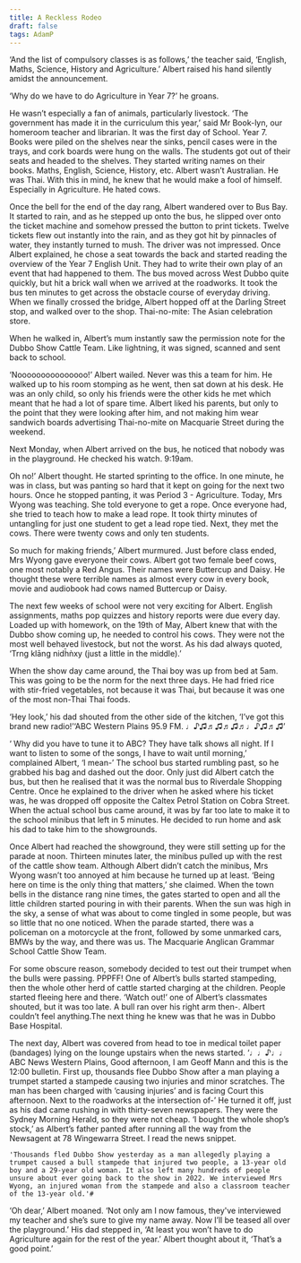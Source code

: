 ```yaml
---
title: A Reckless Rodeo
draft: false
tags: AdamP
---
```

 
‘And the list of compulsory classes is as follows,’ the teacher said, ‘English, Maths, Science, History and Agriculture.’ Albert raised his hand silently amidst the announcement. 

‘Why do we have to do Agriculture in Year 7?’ he groans. 

He wasn’t especially a fan of animals, particularly livestock. ‘The government has made it in the curriculum this year,’ said Mr Book-lyn, our homeroom teacher and librarian.  It was the first day of School. Year 7. Books were piled on the shelves near the sinks, pencil cases were in the trays, and cork boards were hung on the walls. The students got out of their seats and headed to the shelves. They started writing names on their books. Maths, English, Science, History, etc. Albert wasn’t Australian. He was Thai. With this in mind, he knew that he would make a fool of himself. Especially in Agriculture. He hated cows.

Once the bell for the end of the day rang, Albert wandered over to Bus Bay. It started to rain, and as he stepped up onto the bus, he slipped over onto the ticket machine and somehow pressed the button to print tickets. Twelve tickets flew out instantly into the rain, and as they got hit by pinnacles of water, they instantly turned to mush. The driver was not impressed. Once Albert explained, he chose a seat towards the back and started reading the overview of the Year 7 English Unit. They had to write their own play of an event that had happened to them. The bus moved across West Dubbo quite quickly, but hit a brick wall when we arrived at the roadworks. It took the bus ten minutes to get across the obstacle course of everyday driving. When we finally crossed the bridge, Albert hopped off at the Darling Street stop, and walked over to the shop. Thai-no-mite: The Asian celebration store.

When he walked in,  Albert’s mum instantly saw the permission note for the Dubbo Show Cattle Team. Like lightning, it was signed, scanned and sent back to school. 

‘Nooooooooooooooo!’ Albert wailed. Never was this a team for him. He walked up to his room stomping as he went, then sat down at his desk. He was an only child, so only his friends were the other kids he met which meant that he had a lot of spare time. Albert liked his parents, but only to the point that they were looking after him, and not making him wear sandwich boards advertising Thai-no-mite on Macquarie Street during the weekend.

Next Monday, when Albert arrived on the bus, he noticed that nobody was in the playground. He checked his watch. 9:19am. 

Oh no!’ Albert thought. He started sprinting to the office. In one minute, he was in class, but was panting so hard that it kept on going for the next two hours. Once he stopped panting, it was Period 3 - Agriculture. Today, Mrs Wyong was teaching. She told everyone to get a rope. Once everyone had, she tried to teach how to make a lead rope. It took thirty minutes of untangling for just one student to get a  lead rope tied. Next, they met the cows. There were twenty cows and only ten students. 

So much for making friends,’ Albert murmured. Just before class ended, Mrs Wyong gave everyone their cows. Albert got two female beef cows, one most notably a Red Angus. Their names were Buttercup and Daisy. He thought these were terrible names as almost every cow in every book, movie and audiobook had cows named Buttercup or Daisy.

The next few weeks of school were not very exciting for Albert. English assignments, maths pop quizzes and history reports were due every day. Loaded up with homework, on the 19th of May, Albert knew that with the Dubbo show coming up, he needed to control his cows. They were not the most well behaved livestock, but not the worst. As his dad always quoted,
‘Trng klāng nidh̄ǹxy (just a little in the middle).’ 

When the show day came around, the Thai boy was up from bed at 5am. This was going to be the norm for the next three days. He had fried rice with stir-fried vegetables, not because it was Thai, but because it was one of the most non-Thai Thai foods.

‘Hey look,’ his dad  shouted from the other side of the kitchen, ‘I’ve got this brand new radio!’‘ABC Western Plains 95.9 FM. ♩♪♫♬♫♬♫♬♩♪♫♬♫’ 

‘ Why did you have to tune it to ABC? They have talk shows all night. If I want to listen to some of the songs, I have to wait until morning,’ complained Albert, ‘I mean-’ The school bus started rumbling past, so he grabbed his bag and dashed out the door. Only just did Albert catch the bus, but then he realised that it was the normal bus to Riverdale Shopping Centre. Once he explained to the driver when he asked where his ticket was, he was dropped off opposite the Caltex Petrol Station on Cobra Street. When the actual school bus came around, it was by far too late to make it to the school minibus that left in 5 minutes. He decided to run home and ask his dad to take him to the showgrounds. 

Once Albert had reached the showground, they were still setting up for the parade at noon. Thirteen minutes later, the minibus pulled up with the rest of the cattle show team. Although Albert didn’t catch the minibus, Mrs Wyong wasn’t too annoyed at him because he turned up at least. ‘Being here on time is the only thing that matters,’ she claimed. When the town bells in the distance rang nine times, the gates started to open and all the little children started pouring in with their parents. When the sun was high in the sky, a sense of what was about to come tingled in some people, but was so little that no one noticed. When the parade started, there was a policeman on a motorcycle at the front, followed by some unmarked cars, BMWs by the way, and there was us. The Macquarie Anglican Grammar School Cattle Show Team.

For some obscure reason, somebody decided to test out their trumpet when the bulls were passing. PPPFF! One of Albert’s bulls started stampeding, then the whole other herd of cattle started charging at the children. People started fleeing here and there. ‘Watch out!’ one of Albert’s classmates shouted, but it was too late. A bull ran over his right arm then-. Albert couldn’t feel anything.The next thing he knew was that he was in Dubbo Base Hospital.

The next day, Albert was covered from head to toe in medical toilet paper (bandages) lying on the lounge upstairs when the news started. ‘♩♩♪♩♩ ABC  News Western Plains, Good afternoon, I am Geoff Mann and this is the 12:00 bulletin. First up, thousands flee Dubbo Show after a man playing a trumpet started a stampede causing two injuries and minor scratches. The man has been charged with ‘causing injuries’ and is facing Court this afternoon. Next to the roadworks at the intersection of-’ He turned it off, just as his dad came rushing in with thirty-seven newspapers. They were the Sydney Morning Herald, so they were not cheap. ‘I bought the whole shop’s stock,’ as Albert’s father panted after running all the way from the Newsagent at 78 Wingewarra Street. I read the news snippet.

    'Thousands fled Dubbo Show yesterday as a man allegedly playing a trumpet caused a bull stampede that injured two people, a 13-year old boy and a 29-year old woman. It also left many hundreds of people unsure about ever going back to the show in 2022. We interviewed Mrs Wyong, an injured woman from the stampede and also a classroom teacher of the 13-year old.'#

‘Oh dear,’ Albert moaned. ‘Not only am I now famous, they've interviewed my teacher and she’s sure to give my name away. Now I’ll be teased all over the playground.’ His dad stepped in, ‘At least you won’t have to do Agriculture again for the rest of the year.’ Albert thought about it, ‘That’s a good point.’